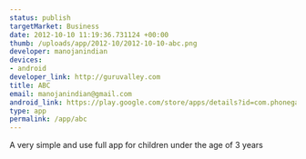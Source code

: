 ```yaml
--- 
status: publish
targetMarket: Business
date: 2012-10-10 11:19:36.731124 +00:00
thumb: /uploads/app/2012-10/2012-10-10-abc.png
developer: manojanindian
devices: 
- android
developer_link: http://guruvalley.com
title: ABC
email: manojanindian@gmail.com
android_link: https://play.google.com/store/apps/details?id=com.phonegap.mabc&feature=search_result
type: app
permalink: /app/abc
---
```


A very simple and use full app for children under the age of 3 years
